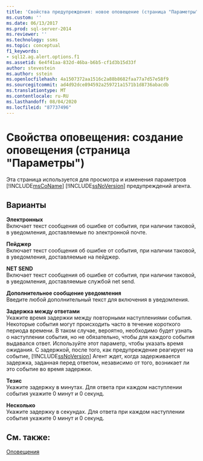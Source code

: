 ```yaml
---
title: 'Свойства предупреждения: новое оповещение (страница "Параметры") | Документация Майкрософт'
ms.custom: ''
ms.date: 06/13/2017
ms.prod: sql-server-2014
ms.reviewer: ''
ms.technology: ssms
ms.topic: conceptual
f1_keywords:
- sql12.ag.alert.options.f1
ms.assetid: 6e4f41aa-832d-46ba-b6b5-cf1d3b15d33f
author: stevestein
ms.author: sstein
ms.openlocfilehash: 4a1507372aa1516c2a88b8682faa77a7d57e58f9
ms.sourcegitcommit: ad4d92dce894592a259721a1571b1d8736abacdb
ms.translationtype: MT
ms.contentlocale: ru-RU
ms.lasthandoff: 08/04/2020
ms.locfileid: "87737496"
---
```

# <a name="alert-properties-new-alert-options-page"></a>Свойства оповещения: создание оповещения (страница "Параметры")
  Эта страница используется для просмотра и изменения параметров [!INCLUDE[msCoName](../../includes/msconame-md.md)] [!INCLUDE[ssNoVersion](../../includes/ssnoversion-md.md)] предупреждений агента.  
  
## <a name="options"></a>Варианты  
 **Электронных**  
 Включает текст сообщения об ошибке от события, при наличии таковой, в уведомления, доставляемые по электронной почте.  
  
 **Пейджер**  
 Включает текст сообщения об ошибке от события, при наличии таковой, в уведомления, доставляемые на пейджер.  
  
 **NET SEND**  
 Включает текст сообщения об ошибке от события, при наличии таковой, в уведомления, доставляемые службой net send.  
  
 **Дополнительное сообщение уведомления**  
 Введите любой дополнительный текст для включения в уведомления.  
  
 **Задержка между ответами**  
 Укажите время задержки между повторными наступлениями события. Некоторые события могут происходить часто в течение короткого периода времени. В таком случае, вероятно, необходимо будет узнать о наступлении события, но не обязательно, чтобы для каждого события выдавался ответ. Используйте этот параметр, чтобы указать время ожидания. С задержкой, после того, как предупреждение реагирует на событие, [!INCLUDE[ssNoVersion](../../includes/ssnoversion-md.md)] Агент ждет, когда задерживается задержка, заданная перед ответом, независимо от того, возникает ли это событие во время задержки.  
  
 **Тезис**  
 Укажите задержку в минутах. Для ответа при каждом наступлении события укажите 0 минут и 0 секунд.  
  
 **Несколько**  
 Укажите задержку в секундах. Для ответа при каждом наступлении события укажите 0 минут и 0 секунд.  
  
## <a name="see-also"></a>См. также:  
 [Оповещения](alerts.md)  
  
  
